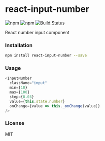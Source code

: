 # react-input-number
[![npm](https://img.shields.io/npm/v/react-input-number.svg)](https://www.npmjs.com/package/react-input-number)
[![npm](https://img.shields.io/npm/dm/react-input-number.svg)](https://www.npmjs.com/package/react-input-number)
[![Build Status](https://travis-ci.org/wangzuo/react-input-number.svg?branch=master)](https://travis-ci.org/wangzuo/react-input-number)

React number input component

### Installation
```sh
npm install react-input-number --save
```

### Usage
``` javascript
<InputNumber
  className="input"
  min={10}
  max={100}
  step={0.03}
  value={this.state.number}
  onChange={value => this._onChange(value)}
/>
```

### License
MIT
